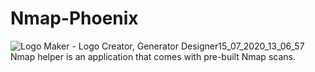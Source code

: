 # Nmap-Phoenix
![Logo Maker - Logo Creator, Generator   Designer15_07_2020_13_06_57](https://user-images.githubusercontent.com/68307366/87544249-089f2000-c69e-11ea-9081-d9f6a87e3e5e.png)
Nmap helper is an application that comes with pre-built Nmap scans.
